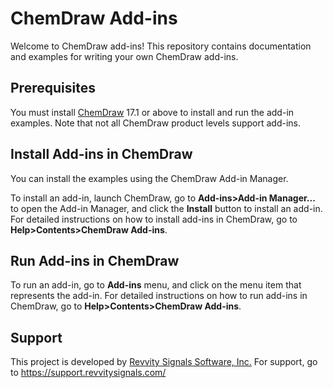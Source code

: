 # ChemDraw Add-ins

Welcome to ChemDraw add-ins! This repository contains documentation and examples for writing your own ChemDraw add-ins.

## Prerequisites

You must install [ChemDraw](https://revvitysignals.com/products/research/chemdraw) 17.1 or above to install and run the add-in examples. Note that not all ChemDraw product levels support add-ins.

## Install Add-ins in ChemDraw

You can install the examples using the ChemDraw Add-in Manager.

To install an add-in, launch ChemDraw, go to **Add-ins>Add-in Manager...** to open the Add-in Manager, and click the **Install** button to install an add-in. For detailed instructions on how to install add-ins in ChemDraw, go to **Help>Contents>ChemDraw Add-ins**.

## Run Add-ins in ChemDraw

To run an add-in, go to **Add-ins** menu, and click on the menu item that represents the add-in. For detailed instructions on how to run add-ins in ChemDraw, go to **Help>Contents>ChemDraw Add-ins**.

## Support

This project is developed by [Revvity Signals Software, Inc.](https://revvitysignals.com) For support, go to https://support.revvitysignals.com/
